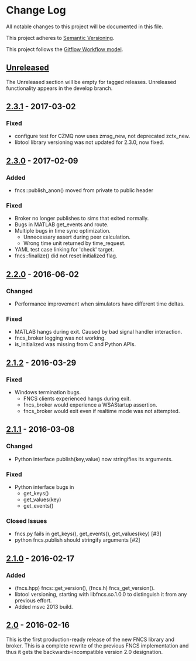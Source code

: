 # Change Log
All notable changes to this project will be documented in this file.

This project adheres to [Semantic Versioning](http://semver.org/).

This project follows the [Gitflow Workflow model](https://www.atlassian.com/git/tutorials/comparing-workflows/gitflow-workflow).

## [Unreleased]
The Unreleased section will be empty for tagged releases. Unreleased functionality appears in the develop branch.

## [2.3.1] - 2017-03-02

### Fixed
- configure test for CZMQ now uses zmsg_new, not deprecated zctx_new.
- libtool library versioning was not updated for 2.3.0, now fixed.

## [2.3.0] - 2017-02-09

### Added
- fncs::publish_anon() moved from private to public header

### Fixed
- Broker no longer publishes to sims that exited normally.
- Bugs in MATLAB get_events and route.
- Multiple bugs in time sync optimization.
  - Unnecessary assert during peer calculation.
  - Wrong time unit returned by time_request.
- YAML test case linking for 'check' target.
- fncs::finalize() did not reset initialized flag.

## [2.2.0] - 2016-06-02

### Changed
- Performance improvement when simulators have different time deltas.

### Fixed
- MATLAB hangs during exit. Caused by bad signal handler interaction.
- fncs_broker logging was not working.
- is_initialized was missing from C and Python APIs.

## [2.1.2] - 2016-03-29

### Fixed
- Windows termination bugs.
  - FNCS clients experienced hangs during exit.
  - fncs_broker would experience a WSAStartup assertion.
  - fncs_broker would exit even if realtime mode was not attempted.

## [2.1.1] - 2016-03-08

### Changed
- Python interface publish(key,value) now stringifies its arguments.

### Fixed
- Python interface bugs in
  - get_keys()
  - get_values(key)
  - get_events()

### Closed Issues
- fncs.py fails in get_keys(), get_events(), get_values(key) [\#3]
- python fncs.publish should stringify arguments [\#2]

## [2.1.0] - 2016-02-17

### Added
- (fncs.hpp) fncs::get_version(), (fncs.h) fncs_get_version().
- libtool versioning, starting with libfncs.so.1.0.0 to distinguish it from any previous effort.
- Added msvc 2013 build.

## [2.0] - 2016-02-16

This is the first production-ready release of the new FNCS library and
broker.  This is a complete rewrite of the previous FNCS implementation
and thus it gets the backwards-incompatible version 2.0 designation.

[Unreleased]: https://github.com/FNCS/fncs/compare/v2.3.1...develop
[2.3.1]: https://github.com/FNCS/fncs/compare/v2.3.0...v2.3.1
[2.3.0]: https://github.com/FNCS/fncs/compare/v2.2.0...v2.3.0
[2.2.0]: https://github.com/FNCS/fncs/compare/v2.1.2...v2.2.0
[2.1.2]: https://github.com/FNCS/fncs/compare/v2.1.1...v2.1.2
[2.1.1]: https://github.com/FNCS/fncs/compare/v2.1.0...v2.1.1
[2.1.0]: https://github.com/FNCS/fncs/compare/v2.0...v2.1.0
[2.0]: https://github.com/FNCS/fncs/releases/tag/v2.0

